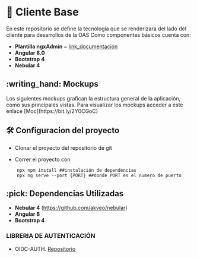 # :ledger: Cliente Base
 En este repositorio se define la tecnología que se renderizara del lado del cliente para desarrollos de la OAS
Como componentes básicos cuenta con:
 * **Plantilla ngxAdmin** ~ [link_documentación](https://github.com/akveo/ngx-admin)
 * **Angular 8.0**
 * **Bootstrap 4**
 * **Nebular 4**

<summary><h2> :writing_hand: Mockups</h2></summary>
  Los siguientes mockups grafican la estructura general de la aplicación, como sus principales vistas.
  Para visualizar los mockups acceder a este enlace 
  [Moc](https://bit.ly/2Y0CGoC)

<summary><h2> 🛠️ Configuracion del proyecto</h2></summary>

  - Clonar el proyecto del repositorio de git

  - Correr el proyecto con
  ```shell
      npx npm install ##instalación de dependencias
      npx ng serve --port {PORT} ##donde PORT es el numero de puerto
  ```


<summary><h2> :pick: Dependencias Utilizadas</h2></summary>

  - **Nebular 4** (https://github.com/akveo/nebular)
  - **Angular 8**
  - **Bootstrap 4** 

  ### LIBRERIA DE AUTENTICACIÓN
  - OIDC-AUTH. [Repositorio](https://github.com/udistrital/oidc-auth-js)
 
